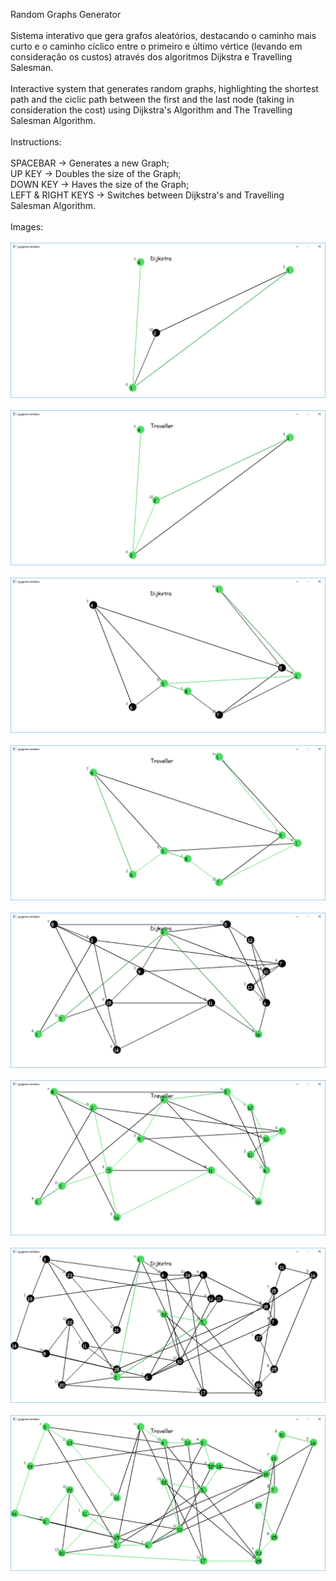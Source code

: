 Random Graphs Generator\
<br>
Sistema interativo que gera grafos aleatórios, destacando o caminho mais curto e o caminho cíclico entre o primeiro e último vértice (levando em consideração os custos) através dos algoritmos Dijkstra e Travelling Salesman.\
<br>
Interactive system that generates random graphs, highlighting the shortest path and the ciclic path between the first and the last node (taking in consideration the cost) using Dijkstra's Algorithm and The Travelling Salesman Algorithm.\
<br>
Instructions:\
<br>
SPACEBAR    -> Generates a new Graph;\
UP KEY      -> Doubles the size of the Graph;\
DOWN KEY    -> Haves the size of the Graph;\
LEFT & RIGHT KEYS -> Switches between Dijkstra's and Travelling Salesman Algorithm.\
<br>
Images:\
<br>
![Amostra 01](amostras/amostra01.png)
<br><br>
![Amostra 02](amostras/amostra02.png)
<br><br>
![Amostra 03](amostras/amostra03.png)
<br><br>
![Amostra 04](amostras/amostra04.png)
<br><br>
![Amostra 05](amostras/amostra05.png)
<br><br>
![Amostra 06](amostras/amostra06.png)
<br><br>
![Amostra 07](amostras/amostra07.png)
<br><br>
![Amostra 08](amostras/amostra08.png)
